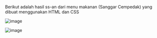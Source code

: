 Berikut adalah hasil ss-an dari menu makanan (Sanggar Cempedak) yang dibuat menggunakan HTML dan CSS


![image](https://github.com/MSyamilM/SanggarCempedak/assets/136286516/c8718b7a-59b1-4862-bef4-6c7a34c15733)

![image](https://github.com/MSyamilM/SanggarCempedak/assets/136286516/cbb28299-76f5-453a-87e0-39c84e689661)
